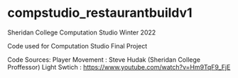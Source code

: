 # compstudio_restaurantbuildv1
Sheridan College
Computation Studio Winter 2022

Code used for Computation Studio Final Project

Code Sources:
Player Movement : Steve Hudak (Sheridan College Proffessor) 
Light Swtich : https://www.youtube.com/watch?v=Hm9TqF9_FjE
